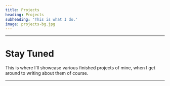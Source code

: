 ```yaml
---
title: Projects
heading: Projects
subheading: 'This is what I do.'
image: projects-bg.jpg
---
```


---

# Stay Tuned

This is where I'll showcase various finished projects of mine, when I get around to writing about them of course.

---